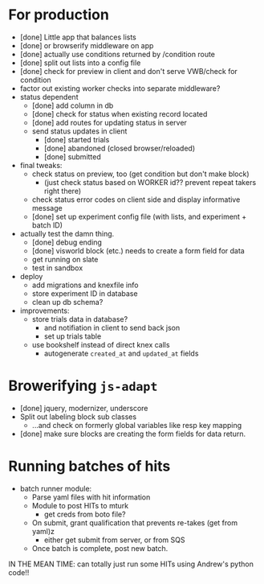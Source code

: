 
# For production

* [done] Little app that balances lists
* [done] or browserify middleware on app
* [done] actually use conditions returned by /condition route
* [done] split out lists into a config file
* [done] check for preview in client and don't serve VWB/check for condition
* factor out existing worker checks into separate middleware?
* status dependent
    * [done] add column in db
    * [done] check for status when existing record located
    * [done] add routes for updating status in server
    * send status updates in client
        * [done] started trials
        * [done] abandoned (closed browser/reloaded)
        * [done] submitted
* final tweaks: 
    * check status on preview, too (get condition but don't make block)
        * (just check status based on WORKER id?? prevent repeat takers right there)
    * check status error codes on client side and display informative message
    * [done] set up experiment config file (with lists, and experiment + batch ID)
* actually test the damn thing.
    * [done] debug ending 
    * [done] visworld block (etc.) needs to create a form field for data
    * get running on slate
    * test in sandbox
* deploy
    * add migrations and knexfile info
    * store experiment ID in database
    * clean up db schema?
* improvements:
    * store trials data in database?
        * and notifiation in client to send back json
        * set up trials table
    * use bookshelf instead of direct knex calls
        * autogenerate `created_at` and `updated_at` fields

# Browerifying `js-adapt`

* [done] jquery, modernizer, underscore
* Split out labeling block sub classes
    * ...and check on formerly global variables like resp key mapping
* [done] make sure blocks are creating the form fields for data return.

# Running batches of hits

* batch runner module: 
    * Parse yaml files with hit information
    * Module to post HITs to mturk
        * get creds from boto file?
    * On submit, grant qualification that prevents re-takes (get from yaml)z
        * either get submit from server, or from SQS
    * Once batch is complete, post new batch.


IN THE MEAN TIME: can totally just run some HITs using Andrew's python code!!

